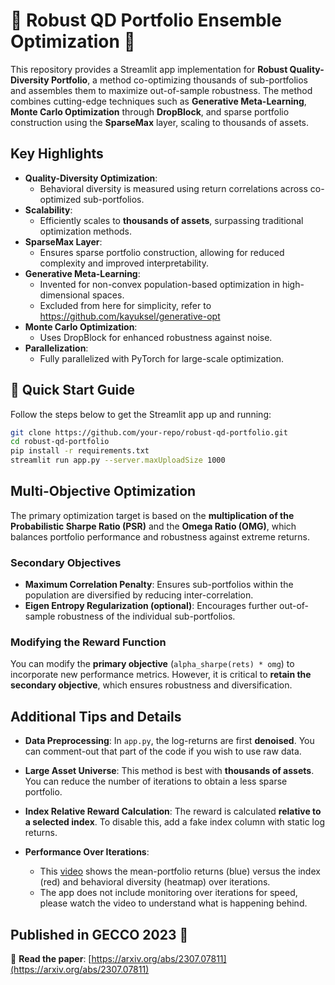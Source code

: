 # 🌟 Robust QD Portfolio Ensemble Optimization 🌟

This repository provides a Streamlit app implementation for **Robust Quality-Diversity Portfolio**, a method co-optimizing thousands of sub-portfolios and assembles them to maximize out-of-sample robustness. 
The method combines cutting-edge techniques such as **Generative Meta-Learning**, **Monte Carlo Optimization** through **DropBlock**, and sparse portfolio construction using the **SparseMax** layer, scaling to thousands of assets.

## Key Highlights

- **Quality-Diversity Optimization**:
  - Behavioral diversity is measured using return correlations across co-optimized sub-portfolios.
- **Scalability**:
  - Efficiently scales to **thousands of assets**, surpassing traditional optimization methods.
- **SparseMax Layer**:
  - Ensures sparse portfolio construction, allowing for reduced complexity and improved interpretability.
- **Generative Meta-Learning**:
  - Invented for non-convex population-based optimization in high-dimensional spaces.
  - Excluded from here for simplicity, refer to https://github.com/kayuksel/generative-opt
- **Monte Carlo Optimization**:
  - Uses DropBlock for enhanced robustness against noise.
- **Parallelization**:
  - Fully parallelized with PyTorch for large-scale optimization.

## 🚀 Quick Start Guide

Follow the steps below to get the Streamlit app up and running:

```bash
git clone https://github.com/your-repo/robust-qd-portfolio.git
cd robust-qd-portfolio
pip install -r requirements.txt
streamlit run app.py --server.maxUploadSize 1000
```

## Multi-Objective Optimization

The primary optimization target is based on the **multiplication of the Probabilistic Sharpe Ratio (PSR)** and the **Omega Ratio (OMG)**, which balances portfolio performance and robustness against extreme returns.

### Secondary Objectives

- **Maximum Correlation Penalty**: Ensures sub-portfolios within the population are diversified by reducing inter-correlation.
- **Eigen Entropy Regularization (optional)**: Encourages further out-of-sample robustness of the individual sub-portfolios.

### Modifying the Reward Function

You can modify the **primary objective** (`alpha_sharpe(rets) * omg`) to incorporate new performance metrics. However, it is critical to **retain the secondary objective**, which ensures robustness and diversification.

## Additional Tips and Details

- **Data Preprocessing**: In `app.py`, the log-returns are first **denoised**. You can comment-out that part of the code if you wish to use raw data.

- **Large Asset Universe**: This method is best with **thousands of assets**. You can reduce the number of iterations to obtain a less sparse portfolio.

- **Index Relative Reward Calculation**: The reward is calculated **relative to a selected index**. To disable this, add a fake index column with static log returns.

- **Performance Over Iterations**:
  - This [video](https://youtu.be/o43D7ubjkqg) shows the mean-portfolio returns (blue) versus the index (red) and behavioral diversity (heatmap) over iterations.
  - The app does not include monitoring over iterations for speed, please watch the video to understand what is happening behind.

## Published in GECCO 2023 🎉

📄 **Read the paper**: [https://arxiv.org/abs/2307.07811](https://arxiv.org/abs/2307.07811)
